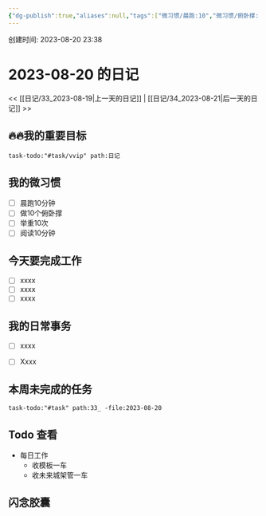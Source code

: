 ```yaml
---
{"dg-publish":true,"aliases":null,"tags":["微习惯/晨跑:10","微习惯/俯卧撑:10","微习惯/举重:10","微习惯/阅读:10","task/重要又紧急","task/紧急不重要","task/重要不紧急"],"title":"33_2023-08-20","permalink":"/日记/33_2023-08-20/","dgPassFrontmatter":true,"noteIcon":""}
---
```



 创建时间: 2023-08-20 23:38  
# 2023-08-20 的日记
<< [[日记/33_2023-08-19\|上一天的日记]] | [[日记/34_2023-08-21\|后一天的日记]] >>

## 🔥🔥我的重要目标
```query
task-todo:"#task/vvip" path:日记
```

## 我的微习惯
- [ ] 晨跑10分钟
- [ ] 做10个俯卧撑
- [ ] 举重10次
- [ ] 阅读10分钟

## 今天要完成工作
- [ ] xxxx
- [ ] xxxx
- [ ] xxxx

## 我的日常事务
- [ ] xxxx 
- [ ] Xxxx 


## 本周未完成的任务
```query
task-todo:"#task" path:33_ -file:2023-08-20
```

## Todo 查看


* 每日工作
    * 收模板一车 
    * 收未来城架管一车 



## 闪念胶囊